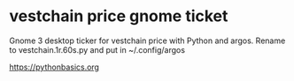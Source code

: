 # vestchain price gnome ticket 

Gnome 3 desktop ticker for vestchain price with Python and argos. Rename to vestchain.1r.60s.py and put in ~/.config/argos

https://pythonbasics.org
